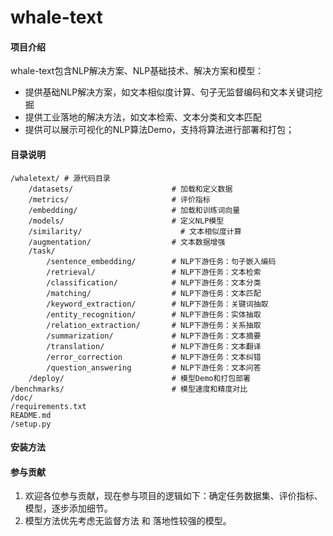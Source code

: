 # whale-text

#### 项目介绍

whale-text包含NLP解决方案、NLP基础技术、解决方案和模型：

- 提供基础NLP解决方案，如文本相似度计算、句子无监督编码和文本关键词挖掘
- 提供工业落地的解决方法，如文本检索、文本分类和文本匹配
- 提供可以展示可视化的NLP算法Demo，支持将算法进行部署和打包；

#### 目录说明

```
/whaletext/ # 源代码目录
    /datasets/                      # 加载和定义数据
    /metrics/                       # 评价指标
    /embedding/                     # 加载和训练词向量
    /models/                        # 定义NLP模型
    /similarity/                      # 文本相似度计算
    /augmentation/                  # 文本数据增强
    /task/                      
	    /sentence_embedding/        # NLP下游任务：句子嵌入编码
	    /retrieval/                 # NLP下游任务：文本检索
	    /classification/            # NLP下游任务：文本分类
	    /matching/                  # NLP下游任务：文本匹配
	    /keyword_extraction/        # NLP下游任务：关键词抽取
	    /entity_recognition/        # NLP下游任务：实体抽取
	    /relation_extraction/       # NLP下游任务：关系抽取
	    /summarization/             # NLP下游任务：文本摘要
	    /translation/               # NLP下游任务：文本翻译
	    /error_correction           # NLP下游任务：文本纠错
	    /question_answering         # NLP下游任务：文本问答
	/deploy/                        # 模型Demo和打包部署
/benchmarks/                        # 模型速度和精度对比
/doc/                              
/requirements.txt               
README.md
/setup.py
```

#### 安装方法

#### 参与贡献

1. 欢迎各位参与贡献，现在参与项目的逻辑如下：确定任务数据集、评价指标、模型，逐步添加细节。
2. 模型方法优先考虑无监督方法 和 落地性较强的模型。
